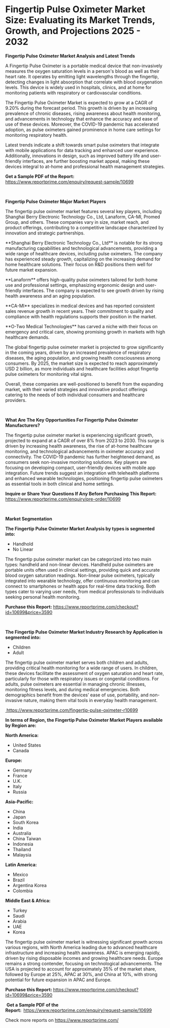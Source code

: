 <p><h1>Fingertip Pulse Oximeter Market Size: Evaluating its Market Trends, Growth, and Projections 2025 - 2032</h1></p><p><strong>Fingertip Pulse Oximeter Market Analysis and Latest Trends</strong></p>
<p><p>A Fingertip Pulse Oximeter is a portable medical device that non-invasively measures the oxygen saturation levels in a person's blood as well as their heart rate. It operates by emitting light wavelengths through the fingertip, detecting changes in light absorption that correlate with blood oxygenation levels. This device is widely used in hospitals, clinics, and at home for monitoring patients with respiratory or cardiovascular conditions.</p><p>The Fingertip Pulse Oximeter Market is expected to grow at a CAGR of 9.20% during the forecast period. This growth is driven by an increasing prevalence of chronic diseases, rising awareness about health monitoring, and advancements in technology that enhance the accuracy and ease of use of these devices. Moreover, the COVID-19 pandemic has accelerated adoption, as pulse oximeters gained prominence in home care settings for monitoring respiratory health. </p><p>Latest trends indicate a shift towards smart pulse oximeters that integrate with mobile applications for data tracking and enhanced user experience. Additionally, innovations in design, such as improved battery life and user-friendly interfaces, are further boosting market appeal, making these devices integral to at-home and professional health management strategies.</p></p>
<p><strong>Get a Sample PDF of the Report:&nbsp;</strong> <a href="https://www.reportprime.com/enquiry/request-sample/10699?utm_campaign=2214&utm_medium=2&utm_source=Github&utm_content=ia&utm_term=20032025&utm_id=fingertip-pulse-oximeter">https://www.reportprime.com/enquiry/request-sample/10699</a></p>
<p>&nbsp;</p>
<p><strong>Fingertip Pulse Oximeter Major Market Players</strong></p>
<p><p>The fingertip pulse oximeter market features several key players, including Shanghai Berry Electronic Technology Co., Ltd, Lanaform, CA-MI, Promed Group, and others. These companies vary in size, market reach, and product offerings, contributing to a competitive landscape characterized by innovation and strategic partnerships.</p><p>**Shanghai Berry Electronic Technology Co., Ltd** is notable for its strong manufacturing capabilities and technological advancements, providing a wide range of healthcare devices, including pulse oximeters. The company has experienced steady growth, capitalizing on the increasing demand for home healthcare solutions. Their focus on R&D positions them well for future market expansion.</p><p>**Lanaform** offers high-quality pulse oximeters tailored for both home use and professional settings, emphasizing ergonomic design and user-friendly interfaces. The company is expected to see growth driven by rising health awareness and an aging population.</p><p>**CA-MI** specializes in medical devices and has reported consistent sales revenue growth in recent years. Their commitment to quality and compliance with health regulations supports their position in the market.</p><p>**O-Two Medical Technologies** has carved a niche with their focus on emergency and critical care, showing promising growth in markets with high healthcare demands.</p><p>The global fingertip pulse oximeter market is projected to grow significantly in the coming years, driven by an increased prevalence of respiratory diseases, the aging population, and growing health consciousness among consumers. By 2025, the market size is expected to reach approximately USD 2 billion, as more individuals and healthcare facilities adopt fingertip pulse oximeters for monitoring vital signs.</p><p>Overall, these companies are well-positioned to benefit from the expanding market, with their varied strategies and innovative product offerings catering to the needs of both individual consumers and healthcare providers.</p></p>
<p>&nbsp;</p>
<p><strong>What Are The Key Opportunities For Fingertip Pulse Oximeter Manufacturers?</strong></p>
<p><p>The fingertip pulse oximeter market is experiencing significant growth, projected to expand at a CAGR of over 8% from 2023 to 2030. This surge is driven by increasing health awareness, the rise of at-home healthcare monitoring, and technological advancements in oximeter accuracy and connectivity. The COVID-19 pandemic has further heightened demand, as consumers seek non-invasive monitoring solutions. Key players are focusing on developing compact, user-friendly devices with mobile app integration. Future trends suggest an integration with telehealth platforms and enhanced wearable technologies, positioning fingertip pulse oximeters as essential tools in both clinical and home settings.</p></p>
<p><strong>Inquire or Share Your Questions If Any Before Purchasing This Report:</strong> <a href="https://www.reportprime.com/enquiry/pre-order/10699?utm_campaign=2214&utm_medium=2&utm_source=Github&utm_content=ia&utm_term=20032025&utm_id=fingertip-pulse-oximeter">https://www.reportprime.com/enquiry/pre-order/10699</a></p>
<p>&nbsp;</p>
<p><strong>Market Segmentation</strong></p>
<p><strong>The Fingertip Pulse Oximeter Market Analysis by types is segmented into:</strong></p>
<p><ul><li>Handhold</li><li>No Linear</li></ul></p>
<p><p>The fingertip pulse oximeter market can be categorized into two main types: handheld and non-linear devices. Handheld pulse oximeters are portable units often used in clinical settings, providing quick and accurate blood oxygen saturation readings. Non-linear pulse oximeters, typically integrated into wearable technology, offer continuous monitoring and can connect to smartphones or health apps for real-time data tracking. Both types cater to varying user needs, from medical professionals to individuals seeking personal health monitoring.</p></p>
<p><strong>Purchase this Report:&nbsp;</strong><a href="https://www.reportprime.com/checkout?id=10699&price=3590&utm_campaign=2214&utm_medium=2&utm_source=Github&utm_content=ia&utm_term=20032025&utm_id=fingertip-pulse-oximeter">https://www.reportprime.com/checkout?id=10699&price=3590</a></p>
<p>&nbsp;</p>
<p><strong>The Fingertip Pulse Oximeter Market Industry Research by Application is segmented into:</strong></p>
<p><ul><li>Children</li><li>Adult</li></ul></p>
<p><p>The fingertip pulse oximeter market serves both children and adults, providing critical health monitoring for a wide range of users. In children, these devices facilitate the assessment of oxygen saturation and heart rate, particularly for those with respiratory issues or congenital conditions. For adults, pulse oximeters are essential in managing chronic illnesses, monitoring fitness levels, and during medical emergencies. Both demographics benefit from the devices’ ease of use, portability, and non-invasive nature, making them vital tools in everyday health management.</p></p>
<p><a href="https://www.reportprime.com/fingertip-pulse-oximeter-r10699?utm_campaign=2214&utm_medium=2&utm_source=Github&utm_content=ia&utm_term=20032025&utm_id=fingertip-pulse-oximeter">&nbsp;https://www.reportprime.com/fingertip-pulse-oximeter-r10699</a></p>
<p><strong>In terms of Region, the Fingertip Pulse Oximeter Market Players available by Region are:</strong></p>
<p>
    <p> <strong> North America: </strong>
        <ul>
            <li>United States</li>
            <li>Canada</li>
        </ul>
        </p> 
    <p> <strong> Europe: </strong>
        <ul>
            <li>Germany</li>
            <li>France</li>
            <li>U.K.</li>
            <li>Italy</li>
            <li>Russia</li>
        </ul>
        </p> 
    <p> <strong> Asia-Pacific: </strong>
        <ul>
            <li>China</li>
            <li>Japan</li>
            <li>South Korea</li>
            <li>India</li>
            <li>Australia</li>
            <li>China Taiwan</li>
            <li>Indonesia</li>
            <li>Thailand</li>
            <li>Malaysia</li>
        </ul>
        </p> 
    <p> <strong> Latin America: </strong>
        <ul>
            <li>Mexico</li>
            <li>Brazil</li>
            <li>Argentina Korea</li>
            <li>Colombia</li>
        </ul>
        </p> 
    <p> <strong> Middle East & Africa: </strong>
        <ul>
            <li>Turkey</li>
            <li>Saudi</li>
            <li>Arabia</li>
            <li>UAE</li>
            <li>Korea</li>
        </ul>
    </p>
    </p>
<p><p>The fingertip pulse oximeter market is witnessing significant growth across various regions, with North America leading due to advanced healthcare infrastructure and increasing health awareness. APAC is emerging rapidly, driven by rising disposable incomes and growing healthcare needs. Europe remains a strong contender, focusing on technological advancements. The USA is projected to account for approximately 35% of the market share, followed by Europe at 25%, APAC at 30%, and China at 10%, with strong potential for future expansion in APAC and Europe.</p></p>
<p><strong>Purchase this Report: </strong><a href="https://www.reportprime.com/checkout?id=10699&price=3590&utm_campaign=2214&utm_medium=2&utm_source=Github&utm_content=ia&utm_term=20032025&utm_id=fingertip-pulse-oximeter">https://www.reportprime.com/checkout?id=10699&price=3590</a></p>
<p>&nbsp;<strong>Get a Sample PDF of the Report:&nbsp;&nbsp;</strong><a href="https://www.reportprime.com/enquiry/request-sample/10699?utm_campaign=2214&utm_medium=2&utm_source=Github&utm_content=ia&utm_term=20032025&utm_id=fingertip-pulse-oximeter">https://www.reportprime.com/enquiry/request-sample/10699</a></p>
<p><strong></strong></p>
<p>Check more reports on <a href="https://www.reportprime.com/?utm_campaign=2214&utm_medium=2&utm_source=Github&utm_content=ia&utm_term=20032025&utm_id=fingertip-pulse-oximeter">https://www.reportprime.com/</a></p>